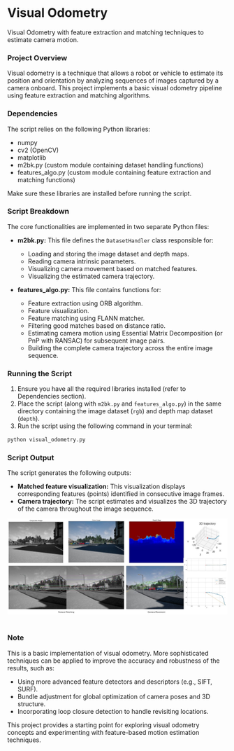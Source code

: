# Visual Odometry
Visual Odometry with feature extraction and matching techniques to estimate camera motion.

### Project Overview

Visual odometry is a technique that allows a robot or vehicle to estimate its position and orientation by analyzing sequences of images captured by a camera onboard. This project implements a basic visual odometry pipeline using feature extraction and matching algorithms.

### Dependencies

The script relies on the following Python libraries:

* numpy
* cv2 (OpenCV)
* matplotlib
* m2bk.py (custom module containing dataset handling functions)
* features_algo.py (custom module containing feature extraction and matching functions)

Make sure these libraries are installed before running the script.

### Script Breakdown

The core functionalities are implemented in two separate Python files:

* **m2bk.py:** This file defines the `DatasetHandler` class responsible for:
    * Loading and storing the image dataset and depth maps.
    * Reading camera intrinsic parameters.
    * Visualizing camera movement based on matched features.
    * Visualizing the estimated camera trajectory.

* **features_algo.py:** This file contains functions for:
    * Feature extraction using ORB algorithm.
    * Feature visualization.
    * Feature matching using FLANN matcher.
    * Filtering good matches based on distance ratio.
    * Estimating camera motion using Essential Matrix Decomposition (or PnP with RANSAC) for subsequent image pairs.
    * Building the complete camera trajectory across the entire image sequence.

### Running the Script

1. Ensure you have all the required libraries installed (refer to Dependencies section).
2. Place the script (along with `m2bk.py` and `features_algo.py`) in the same directory containing the image dataset (`rgb`) and depth map dataset (`depth`).
3. Run the script using the following command in your terminal:

```bash
python visual_odometry.py
```

### Script Output

The script generates the following outputs:

* **Matched feature visualization:** This visualization displays corresponding features (points) identified in consecutive image frames.
* **Camera trajectory:** The script estimates and visualizes the 3D trajectory of the camera throughout the image sequence.

<div align="left">
<img src="./results/visual_odometry.jpg" alt="Visual Odometry" width="1000"><br><br>
</div>

### Note

This is a basic implementation of visual odometry. More sophisticated techniques can be applied to improve the accuracy and robustness of the results, such as:

* Using more advanced feature detectors and descriptors (e.g., SIFT, SURF).
* Bundle adjustment for global optimization of camera poses and 3D structure.
* Incorporating loop closure detection to handle revisiting locations.

This project provides a starting point for exploring visual odometry concepts and experimenting with feature-based motion estimation techniques.

